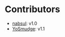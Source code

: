 # Contributors

- [nabsul](https://github.com/nabsul): v1.0
- [YoSmudge](https://github.com/YoSmudge): v1.1

